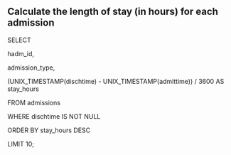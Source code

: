 ## Calculate the length of stay (in hours) for each admission

SELECT

hadm_id,
    
admission_type,
    
(UNIX_TIMESTAMP(dischtime) - UNIX_TIMESTAMP(admittime)) / 3600 AS stay_hours
    
FROM admissions

WHERE dischtime IS NOT NULL

ORDER BY stay_hours DESC

LIMIT 10;
